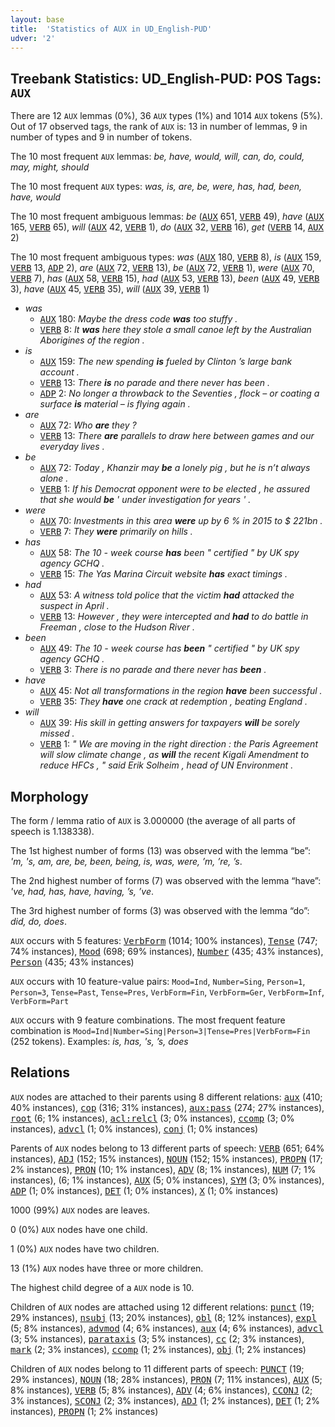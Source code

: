 ```yaml
---
layout: base
title:  'Statistics of AUX in UD_English-PUD'
udver: '2'
---
```


## Treebank Statistics: UD_English-PUD: POS Tags: `AUX`

There are 12 `AUX` lemmas (0%), 36 `AUX` types (1%) and 1014 `AUX` tokens (5%).
Out of 17 observed tags, the rank of `AUX` is: 13 in number of lemmas, 9 in number of types and 9 in number of tokens.

The 10 most frequent `AUX` lemmas: <em>be, have, would, will, can, do, could, may, might, should</em>

The 10 most frequent `AUX` types:  <em>was, is, are, be, were, has, had, been, have, would</em>

The 10 most frequent ambiguous lemmas: <em>be</em> (<tt><a href="en_pud-pos-AUX.html">AUX</a></tt> 651, <tt><a href="en_pud-pos-VERB.html">VERB</a></tt> 49), <em>have</em> (<tt><a href="en_pud-pos-AUX.html">AUX</a></tt> 165, <tt><a href="en_pud-pos-VERB.html">VERB</a></tt> 65), <em>will</em> (<tt><a href="en_pud-pos-AUX.html">AUX</a></tt> 42, <tt><a href="en_pud-pos-VERB.html">VERB</a></tt> 1), <em>do</em> (<tt><a href="en_pud-pos-AUX.html">AUX</a></tt> 32, <tt><a href="en_pud-pos-VERB.html">VERB</a></tt> 16), <em>get</em> (<tt><a href="en_pud-pos-VERB.html">VERB</a></tt> 14, <tt><a href="en_pud-pos-AUX.html">AUX</a></tt> 2)

The 10 most frequent ambiguous types:  <em>was</em> (<tt><a href="en_pud-pos-AUX.html">AUX</a></tt> 180, <tt><a href="en_pud-pos-VERB.html">VERB</a></tt> 8), <em>is</em> (<tt><a href="en_pud-pos-AUX.html">AUX</a></tt> 159, <tt><a href="en_pud-pos-VERB.html">VERB</a></tt> 13, <tt><a href="en_pud-pos-ADP.html">ADP</a></tt> 2), <em>are</em> (<tt><a href="en_pud-pos-AUX.html">AUX</a></tt> 72, <tt><a href="en_pud-pos-VERB.html">VERB</a></tt> 13), <em>be</em> (<tt><a href="en_pud-pos-AUX.html">AUX</a></tt> 72, <tt><a href="en_pud-pos-VERB.html">VERB</a></tt> 1), <em>were</em> (<tt><a href="en_pud-pos-AUX.html">AUX</a></tt> 70, <tt><a href="en_pud-pos-VERB.html">VERB</a></tt> 7), <em>has</em> (<tt><a href="en_pud-pos-AUX.html">AUX</a></tt> 58, <tt><a href="en_pud-pos-VERB.html">VERB</a></tt> 15), <em>had</em> (<tt><a href="en_pud-pos-AUX.html">AUX</a></tt> 53, <tt><a href="en_pud-pos-VERB.html">VERB</a></tt> 13), <em>been</em> (<tt><a href="en_pud-pos-AUX.html">AUX</a></tt> 49, <tt><a href="en_pud-pos-VERB.html">VERB</a></tt> 3), <em>have</em> (<tt><a href="en_pud-pos-AUX.html">AUX</a></tt> 45, <tt><a href="en_pud-pos-VERB.html">VERB</a></tt> 35), <em>will</em> (<tt><a href="en_pud-pos-AUX.html">AUX</a></tt> 39, <tt><a href="en_pud-pos-VERB.html">VERB</a></tt> 1)


* <em>was</em>
  * <tt><a href="en_pud-pos-AUX.html">AUX</a></tt> 180: <em>Maybe the dress code <b>was</b> too stuffy .</em>
  * <tt><a href="en_pud-pos-VERB.html">VERB</a></tt> 8: <em>It <b>was</b> here they stole a small canoe left by the Australian Aborigines of the region .</em>
* <em>is</em>
  * <tt><a href="en_pud-pos-AUX.html">AUX</a></tt> 159: <em>The new spending <b>is</b> fueled by Clinton ’s large bank account .</em>
  * <tt><a href="en_pud-pos-VERB.html">VERB</a></tt> 13: <em>There <b>is</b> no parade and there never has been .</em>
  * <tt><a href="en_pud-pos-ADP.html">ADP</a></tt> 2: <em>No longer a throwback to the Seventies , flock – or coating a surface <b>is</b> material – is flying again .</em>
* <em>are</em>
  * <tt><a href="en_pud-pos-AUX.html">AUX</a></tt> 72: <em>Who <b>are</b> they ?</em>
  * <tt><a href="en_pud-pos-VERB.html">VERB</a></tt> 13: <em>There <b>are</b> parallels to draw here between games and our everyday lives .</em>
* <em>be</em>
  * <tt><a href="en_pud-pos-AUX.html">AUX</a></tt> 72: <em>Today , Khanzir may <b>be</b> a lonely pig , but he is n’t always alone .</em>
  * <tt><a href="en_pud-pos-VERB.html">VERB</a></tt> 1: <em>If his Democrat opponent were to be elected , he assured that she would <b>be</b> ' under investigation for years ' .</em>
* <em>were</em>
  * <tt><a href="en_pud-pos-AUX.html">AUX</a></tt> 70: <em>Investments in this area <b>were</b> up by 6 % in 2015 to $ 221bn .</em>
  * <tt><a href="en_pud-pos-VERB.html">VERB</a></tt> 7: <em>They <b>were</b> primarily on hills .</em>
* <em>has</em>
  * <tt><a href="en_pud-pos-AUX.html">AUX</a></tt> 58: <em>The 10 - week course <b>has</b> been " certified " by UK spy agency GCHQ .</em>
  * <tt><a href="en_pud-pos-VERB.html">VERB</a></tt> 15: <em>The Yas Marina Circuit website <b>has</b> exact timings .</em>
* <em>had</em>
  * <tt><a href="en_pud-pos-AUX.html">AUX</a></tt> 53: <em>A witness told police that the victim <b>had</b> attacked the suspect in April .</em>
  * <tt><a href="en_pud-pos-VERB.html">VERB</a></tt> 13: <em>However , they were intercepted and <b>had</b> to do battle in Freeman , close to the Hudson River .</em>
* <em>been</em>
  * <tt><a href="en_pud-pos-AUX.html">AUX</a></tt> 49: <em>The 10 - week course has <b>been</b> " certified " by UK spy agency GCHQ .</em>
  * <tt><a href="en_pud-pos-VERB.html">VERB</a></tt> 3: <em>There is no parade and there never has <b>been</b> .</em>
* <em>have</em>
  * <tt><a href="en_pud-pos-AUX.html">AUX</a></tt> 45: <em>Not all transformations in the region <b>have</b> been successful .</em>
  * <tt><a href="en_pud-pos-VERB.html">VERB</a></tt> 35: <em>They <b>have</b> one crack at redemption , beating England .</em>
* <em>will</em>
  * <tt><a href="en_pud-pos-AUX.html">AUX</a></tt> 39: <em>His skill in getting answers for taxpayers <b>will</b> be sorely missed .</em>
  * <tt><a href="en_pud-pos-VERB.html">VERB</a></tt> 1: <em>" We are moving in the right direction : the Paris Agreement will slow climate change , as <b>will</b> the recent Kigali Amendment to reduce HFCs , " said Erik Solheim , head of UN Environment .</em>

## Morphology

The form / lemma ratio of `AUX` is 3.000000 (the average of all parts of speech is 1.138338).

The 1st highest number of forms (13) was observed with the lemma “be”: <em>'m, 's, am, are, be, been, being, is, was, were, ’m, ’re, ’s</em>.

The 2nd highest number of forms (7) was observed with the lemma “have”: <em>'ve, had, has, have, having, ’s, ’ve</em>.

The 3rd highest number of forms (3) was observed with the lemma “do”: <em>did, do, does</em>.

`AUX` occurs with 5 features: <tt><a href="en_pud-feat-VerbForm.html">VerbForm</a></tt> (1014; 100% instances), <tt><a href="en_pud-feat-Tense.html">Tense</a></tt> (747; 74% instances), <tt><a href="en_pud-feat-Mood.html">Mood</a></tt> (698; 69% instances), <tt><a href="en_pud-feat-Number.html">Number</a></tt> (435; 43% instances), <tt><a href="en_pud-feat-Person.html">Person</a></tt> (435; 43% instances)

`AUX` occurs with 10 feature-value pairs: `Mood=Ind`, `Number=Sing`, `Person=1`, `Person=3`, `Tense=Past`, `Tense=Pres`, `VerbForm=Fin`, `VerbForm=Ger`, `VerbForm=Inf`, `VerbForm=Part`

`AUX` occurs with 9 feature combinations.
The most frequent feature combination is `Mood=Ind|Number=Sing|Person=3|Tense=Pres|VerbForm=Fin` (252 tokens).
Examples: <em>is, has, 's, ’s, does</em>


## Relations

`AUX` nodes are attached to their parents using 8 different relations: <tt><a href="en_pud-dep-aux.html">aux</a></tt> (410; 40% instances), <tt><a href="en_pud-dep-cop.html">cop</a></tt> (316; 31% instances), <tt><a href="en_pud-dep-aux-pass.html">aux:pass</a></tt> (274; 27% instances), <tt><a href="en_pud-dep-root.html">root</a></tt> (6; 1% instances), <tt><a href="en_pud-dep-acl-relcl.html">acl:relcl</a></tt> (3; 0% instances), <tt><a href="en_pud-dep-ccomp.html">ccomp</a></tt> (3; 0% instances), <tt><a href="en_pud-dep-advcl.html">advcl</a></tt> (1; 0% instances), <tt><a href="en_pud-dep-conj.html">conj</a></tt> (1; 0% instances)

Parents of `AUX` nodes belong to 13 different parts of speech: <tt><a href="en_pud-pos-VERB.html">VERB</a></tt> (651; 64% instances), <tt><a href="en_pud-pos-ADJ.html">ADJ</a></tt> (152; 15% instances), <tt><a href="en_pud-pos-NOUN.html">NOUN</a></tt> (152; 15% instances), <tt><a href="en_pud-pos-PROPN.html">PROPN</a></tt> (17; 2% instances), <tt><a href="en_pud-pos-PRON.html">PRON</a></tt> (10; 1% instances), <tt><a href="en_pud-pos-ADV.html">ADV</a></tt> (8; 1% instances), <tt><a href="en_pud-pos-NUM.html">NUM</a></tt> (7; 1% instances),  (6; 1% instances), <tt><a href="en_pud-pos-AUX.html">AUX</a></tt> (5; 0% instances), <tt><a href="en_pud-pos-SYM.html">SYM</a></tt> (3; 0% instances), <tt><a href="en_pud-pos-ADP.html">ADP</a></tt> (1; 0% instances), <tt><a href="en_pud-pos-DET.html">DET</a></tt> (1; 0% instances), <tt><a href="en_pud-pos-X.html">X</a></tt> (1; 0% instances)

1000 (99%) `AUX` nodes are leaves.

0 (0%) `AUX` nodes have one child.

1 (0%) `AUX` nodes have two children.

13 (1%) `AUX` nodes have three or more children.

The highest child degree of a `AUX` node is 10.

Children of `AUX` nodes are attached using 12 different relations: <tt><a href="en_pud-dep-punct.html">punct</a></tt> (19; 29% instances), <tt><a href="en_pud-dep-nsubj.html">nsubj</a></tt> (13; 20% instances), <tt><a href="en_pud-dep-obl.html">obl</a></tt> (8; 12% instances), <tt><a href="en_pud-dep-expl.html">expl</a></tt> (5; 8% instances), <tt><a href="en_pud-dep-advmod.html">advmod</a></tt> (4; 6% instances), <tt><a href="en_pud-dep-aux.html">aux</a></tt> (4; 6% instances), <tt><a href="en_pud-dep-advcl.html">advcl</a></tt> (3; 5% instances), <tt><a href="en_pud-dep-parataxis.html">parataxis</a></tt> (3; 5% instances), <tt><a href="en_pud-dep-cc.html">cc</a></tt> (2; 3% instances), <tt><a href="en_pud-dep-mark.html">mark</a></tt> (2; 3% instances), <tt><a href="en_pud-dep-ccomp.html">ccomp</a></tt> (1; 2% instances), <tt><a href="en_pud-dep-obj.html">obj</a></tt> (1; 2% instances)

Children of `AUX` nodes belong to 11 different parts of speech: <tt><a href="en_pud-pos-PUNCT.html">PUNCT</a></tt> (19; 29% instances), <tt><a href="en_pud-pos-NOUN.html">NOUN</a></tt> (18; 28% instances), <tt><a href="en_pud-pos-PRON.html">PRON</a></tt> (7; 11% instances), <tt><a href="en_pud-pos-AUX.html">AUX</a></tt> (5; 8% instances), <tt><a href="en_pud-pos-VERB.html">VERB</a></tt> (5; 8% instances), <tt><a href="en_pud-pos-ADV.html">ADV</a></tt> (4; 6% instances), <tt><a href="en_pud-pos-CCONJ.html">CCONJ</a></tt> (2; 3% instances), <tt><a href="en_pud-pos-SCONJ.html">SCONJ</a></tt> (2; 3% instances), <tt><a href="en_pud-pos-ADJ.html">ADJ</a></tt> (1; 2% instances), <tt><a href="en_pud-pos-DET.html">DET</a></tt> (1; 2% instances), <tt><a href="en_pud-pos-PROPN.html">PROPN</a></tt> (1; 2% instances)

